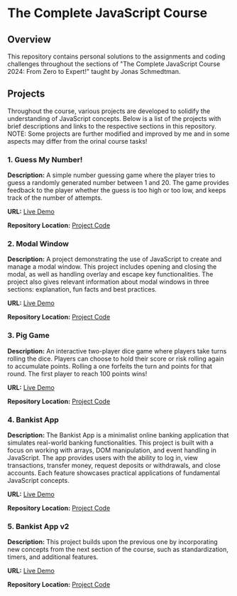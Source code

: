 # The Complete JavaScript Course

## Overview 

This repository contains personal solutions to the assignments and coding challenges throughout the sections of "The Complete JavaScript Course 2024: From Zero to Expert!" taught by Jonas Schmedtman.

## Projects

Throughout the course, various projects are developed to solidify the understanding of JavaScript concepts. Below is a list of the projects with brief descriptions and links to the respective sections in this repository. 
NOTE: Some projects are further modified and improved by me and in some aspects may differ from the orinal course tasks!

### 1. Guess My Number!

**Description:** A simple number guessing game where the player tries to guess a randomly generated number between 1 and 20. The game provides feedback to the player whether the guess is too high or too low, and keeps track of the number of attempts.

**URL:** [Live Demo](https://st-atanasov-guess-my-number.vercel.app)

**Repository Location:** [Project Code](https://github.com/CoolShadow1/The_Complete_JavaScript_Course/tree/main/05.%20DOM%20and%20Events%20Fundamentals/Projects/%231%20Guess%20My%20Number)

### 2. Modal Window

**Description:** A project demonstrating the use of JavaScript to create and manage a modal window. This project includes opening and closing the modal, as well as handling overlay and escape key functionalities. The project also gives relevant information about modal windows in three sections: explanation, fun facts and best practices.

**URL:** [Live Demo](https://modal-windows.vercel.app/)

**Repository Location:** [Project Code](https://github.com/CoolShadow1/The_Complete_JavaScript_Course/tree/main/05.%20DOM%20and%20Events%20Fundamentals/Projects/%232%20Modal%20Windows)

### 3. Pig Game

**Description:** An interactive two-player dice game where players take turns rolling the dice. Players can choose to hold their score or risk rolling again to accumulate points. Rolling a one forfeits the turn and points for that round. The first player to reach 100 points wins!

**URL:** [Live Demo](https://st-atanasov-pig-game.vercel.app/)

**Repository Location:** [Project Code](https://github.com/CoolShadow1/The_Complete_JavaScript_Course/tree/main/05.%20DOM%20and%20Events%20Fundamentals/Projects/03.%20Pig%20Game)

### 4. Bankist App

**Description:** The Bankist App is a minimalist online banking application that simulates real-world banking functionalities. This project is built with a focus on working with arrays, DOM manipulation, and event handling in JavaScript. The app provides users with the ability to log in, view transactions, transfer money, request deposits or withdrawals, and close accounts. Each feature showcases practical applications of fundamental JavaScript concepts.

**URL:** [Live Demo](https://st-atanasov-bankist-app.vercel.app/)

**Repository Location:** [Project Code](https://github.com/StilyanAtanasov/The_Complete_JavaScript_Course/tree/main/09.%20Working%20With%20Arrays/Projects/01.%20Bankist%20App)

### 5. Bankist App v2

**Description:** This project builds upon the previous one by incorporating new concepts from the next section of the course, such as standardization, timers, and additional features.

**URL:** [Live Demo](https://st-atanasov-bankist-app-v2.vercel.app/)

**Repository Location:** [Project Code](https://github.com/StilyanAtanasov/The_Complete_JavaScript_Course/tree/main/10.%20Numbers%2C%20Dates%2C%20Intl%20and%20Timers/Projects/01.%20Bankist%20App%20v2)
<!--
### 7. Mapty

**Description:** A location-based application that allows users to log their workouts with details such as type, distance, duration, and coordinates. It integrates the use of the Geolocation API and local storage.

**URL:** [Live Demo](#)

**Repository Location:** [Project Code](#)

### 8. Forkify

**Description:** A recipe application where users can search for recipes, view recipe details, and save favorite recipes. This project involves working with third-party APIs to fetch and display recipe data dynamically.

**URL:** [Live Demo](#)

**Repository Location:** [Project Code](#)

### 6. Bankist Website

**Description:** A modern, responsive website for a fictional bank, showcasing HTML, CSS, and JavaScript to create interactive and visually appealing web pages. This project covers advanced CSS techniques and JavaScript for UI interactions.

**URL:** [Live Demo](#)

**Repository Location:** [Project Code](#)

-->
